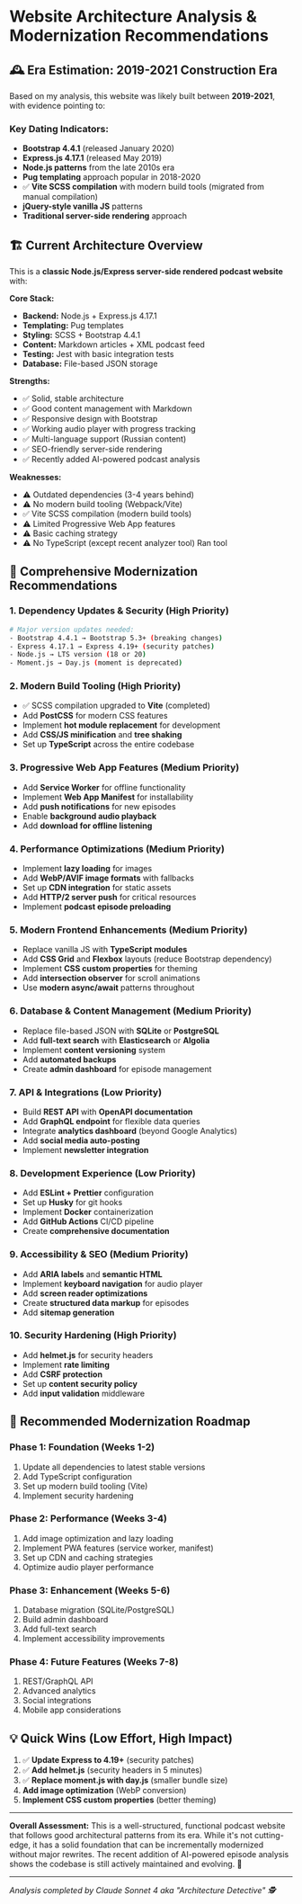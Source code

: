 
# Website Architecture Analysis & Modernization Recommendations

## 🕰️ Era Estimation: **2019-2021 Construction Era**

Based on my analysis, this website was likely built between **2019-2021**, with evidence pointing to:

### Key Dating Indicators:
- **Bootstrap 4.4.1** (released January 2020) 
- **Express.js 4.17.1** (released May 2019)
- **Node.js patterns** from the late 2010s era
- **Pug templating** approach popular in 2018-2020
- ✅ **Vite SCSS compilation** with modern build tools (migrated from manual compilation)
- **jQuery-style vanilla JS** patterns
- **Traditional server-side rendering** approach

## 🏗️ Current Architecture Overview

This is a **classic Node.js/Express server-side rendered podcast website** with:

**Core Stack:**
- **Backend:** Node.js + Express.js 4.17.1
- **Templating:** Pug templates
- **Styling:** SCSS + Bootstrap 4.4.1
- **Content:** Markdown articles + XML podcast feed
- **Testing:** Jest with basic integration tests
- **Database:** File-based JSON storage

**Strengths:**
- ✅ Solid, stable architecture
- ✅ Good content management with Markdown
- ✅ Responsive design with Bootstrap
- ✅ Working audio player with progress tracking
- ✅ Multi-language support (Russian content)
- ✅ SEO-friendly server-side rendering
- ✅ Recently added AI-powered podcast analysis

**Weaknesses:**
- ⚠️ Outdated dependencies (3-4 years behind)
- ⚠️ No modern build tooling (Webpack/Vite)
- ✅ Vite SCSS compilation (modern build tools)
- ⚠️ Limited Progressive Web App features
- ⚠️ Basic caching strategy
- ⚠️ No TypeScript (except recent analyzer tool)
Ran tool
## 🚀 Comprehensive Modernization Recommendations

### 1. **Dependency Updates & Security** (High Priority)
```bash
# Major version updates needed:
- Bootstrap 4.4.1 → Bootstrap 5.3+ (breaking changes)
- Express 4.17.1 → Express 4.19+ (security patches) 
- Node.js → LTS version (18 or 20)
- Moment.js → Day.js (moment is deprecated)
```

### 2. **Modern Build Tooling** (High Priority)
- ✅ SCSS compilation upgraded to **Vite** (completed)
- Add **PostCSS** for modern CSS features
- Implement **hot module replacement** for development
- Add **CSS/JS minification** and **tree shaking**
- Set up **TypeScript** across the entire codebase

### 3. **Progressive Web App Features** (Medium Priority)
- Add **Service Worker** for offline functionality
- Implement **Web App Manifest** for installability
- Add **push notifications** for new episodes
- Enable **background audio playback**
- Add **download for offline listening**

### 4. **Performance Optimizations** (Medium Priority)
- Implement **lazy loading** for images
- Add **WebP/AVIF image formats** with fallbacks
- Set up **CDN integration** for static assets
- Add **HTTP/2 server push** for critical resources
- Implement **podcast episode preloading**

### 5. **Modern Frontend Enhancements** (Medium Priority)
- Replace vanilla JS with **TypeScript modules**
- Add **CSS Grid** and **Flexbox** layouts (reduce Bootstrap dependency)
- Implement **CSS custom properties** for theming
- Add **intersection observer** for scroll animations
- Use **modern async/await** patterns throughout

### 6. **Database & Content Management** (Medium Priority)
- Replace file-based JSON with **SQLite** or **PostgreSQL**
- Add **full-text search** with **Elasticsearch** or **Algolia**
- Implement **content versioning** system
- Add **automated backups**
- Create **admin dashboard** for episode management

### 7. **API & Integrations** (Low Priority)
- Build **REST API** with **OpenAPI documentation**
- Add **GraphQL endpoint** for flexible data queries
- Integrate **analytics dashboard** (beyond Google Analytics)
- Add **social media auto-posting**
- Implement **newsletter integration**

### 8. **Development Experience** (Low Priority)
- Add **ESLint + Prettier** configuration
- Set up **Husky** for git hooks
- Implement **Docker** containerization
- Add **GitHub Actions** CI/CD pipeline
- Create **comprehensive documentation**

### 9. **Accessibility & SEO** (Medium Priority)
- Add **ARIA labels** and **semantic HTML**
- Implement **keyboard navigation** for audio player
- Add **screen reader optimizations**
- Create **structured data markup** for episodes
- Add **sitemap generation**

### 10. **Security Hardening** (High Priority)
- Add **helmet.js** for security headers
- Implement **rate limiting**
- Add **CSRF protection**
- Set up **content security policy**
- Add **input validation** middleware

## 🎯 Recommended Modernization Roadmap

### Phase 1: Foundation (Weeks 1-2)
1. Update all dependencies to latest stable versions
2. Add TypeScript configuration
3. Set up modern build tooling (Vite)
4. Implement security hardening

### Phase 2: Performance (Weeks 3-4)  
1. Add image optimization and lazy loading
2. Implement PWA features (service worker, manifest)
3. Set up CDN and caching strategies
4. Optimize audio player performance

### Phase 3: Enhancement (Weeks 5-6)
1. Database migration (SQLite/PostgreSQL)
2. Build admin dashboard
3. Add full-text search
4. Implement accessibility improvements

### Phase 4: Future Features (Weeks 7-8)
1. REST/GraphQL API
2. Advanced analytics
3. Social integrations
4. Mobile app considerations

## 💡 Quick Wins (Low Effort, High Impact)

1. ✅ **Update Express to 4.19+** (security patches) 
2. ✅ **Add helmet.js** (security headers in 5 minutes)
3. ✅ **Replace moment.js with day.js** (smaller bundle size)
4. **Add image optimization** (WebP conversion)
5. **Implement CSS custom properties** (better theming)

---

**Overall Assessment:** This is a well-structured, functional podcast website that follows good architectural patterns from its era. While it's not cutting-edge, it has a solid foundation that can be incrementally modernized without major rewrites. The recent addition of AI-powered episode analysis shows the codebase is still actively maintained and evolving. 🤗

---
*Analysis completed by Claude Sonnet 4 aka "Architecture Detective" 🕵️*